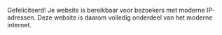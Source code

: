 Gefeliciteerd! Je website is bereikbaar voor bezoekers met moderne IP-adressen. Deze website is daarom volledig onderdeel van het moderne internet.
